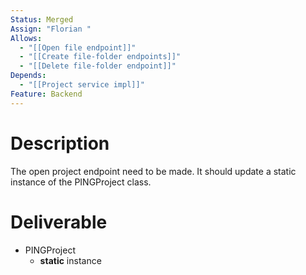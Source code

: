```yaml
---
Status: Merged
Assign: "Florian "
Allows:
  - "[[Open file endpoint]]"
  - "[[Create file-folder endpoints]]"
  - "[[Delete file-folder endpoint]]"
Depends:
  - "[[Project service impl]]"
Feature: Backend
---
```

# Description
The open project endpoint need to be made. It should update a static instance of the PINGProject class.
# Deliverable
- PINGProject
    - **static** instance